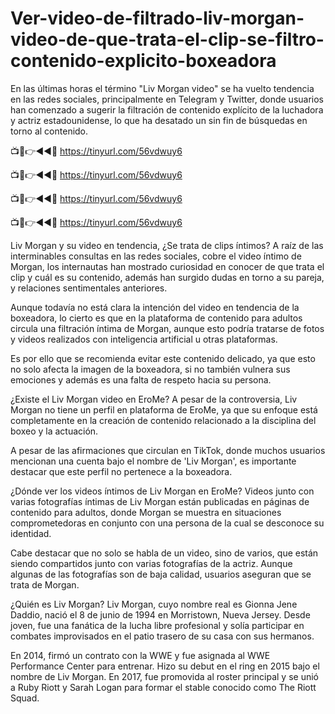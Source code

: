 # Ver-video-de-filtrado-liv-morgan-video-de-que-trata-el-clip-se-filtro-contenido-explicito-boxeadora

En las últimas horas el término "Liv Morgan video" se ha vuelto tendencia en las redes sociales, principalmente en Telegram y Twitter, donde usuarios han comenzado a sugerir la filtración de contenido explícito de la luchadora y actriz estadounidense, lo que ha desatado un sin fin de búsquedas en torno al contenido.

📺📱👉◄◄🔴 https://tinyurl.com/56vdwuy6

📺📱👉◄◄🔴 https://tinyurl.com/56vdwuy6

📺📱👉◄◄🔴 https://tinyurl.com/56vdwuy6

📺📱👉◄◄🔴 https://tinyurl.com/56vdwuy6


Liv Morgan y su video en tendencia, ¿Se trata de clips íntimos?
A raíz de las interminables consultas en las redes sociales, cobre el video íntimo de Morgan, los internautas han mostrado curiosidad en conocer de que trata el clip y cuál es su contenido, además han surgido dudas en torno a su pareja, y relaciones sentimentales anteriores.

Aunque todavía no está clara la intención del video en tendencia de la boxeadora, lo cierto es que en la plataforma de contenido para adultos circula una filtración íntima de Morgan, aunque esto podría tratarse de fotos y videos realizados con inteligencia artificial u otras plataformas.

Es por ello que se recomienda evitar este contenido delicado, ya que esto no solo afecta la imagen de la boxeadora, si no también vulnera sus emociones y además es una falta de respeto hacia su persona.

¿Existe el Liv Morgan video en EroMe?
A pesar de la controversia, Liv Morgan no tiene un perfil en plataforma de EroMe, ya que su enfoque está completamente en la creación de contenido relacionado a la disciplina del boxeo y la actuación.

A pesar de las afirmaciones que circulan en TikTok, donde muchos usuarios mencionan una cuenta bajo el nombre de 'Liv Morgan', es importante destacar que este perfil no pertenece a la boxeadora.


¿Dónde ver los videos íntimos de Liv Morgan en EroMe?
Videos junto con varias fotografías íntimas de Liv Morgan están publicadas en páginas de contenido para adultos, donde Morgan se muestra en situaciones comprometedoras en conjunto con una persona de la cual se desconoce su identidad.

Cabe destacar que no solo se habla de un video, sino de varios, que están siendo compartidos junto con varias fotografías de la actriz. Aunque algunas de las fotografías son de baja calidad, usuarios aseguran que se trata de Morgan.

¿Quién es Liv Morgan?
Liv Morgan, cuyo nombre real es Gionna Jene Daddio, nació el 8 de junio de 1994 en Morristown, Nueva Jersey. Desde joven, fue una fanática de la lucha libre profesional y solía participar en combates improvisados en el patio trasero de su casa con sus hermanos.

En 2014, firmó un contrato con la WWE y fue asignada al WWE Performance Center para entrenar. Hizo su debut en el ring en 2015 bajo el nombre de Liv Morgan. En 2017, fue promovida al roster principal y se unió a Ruby Riott y Sarah Logan para formar el stable conocido como The Riott Squad.

